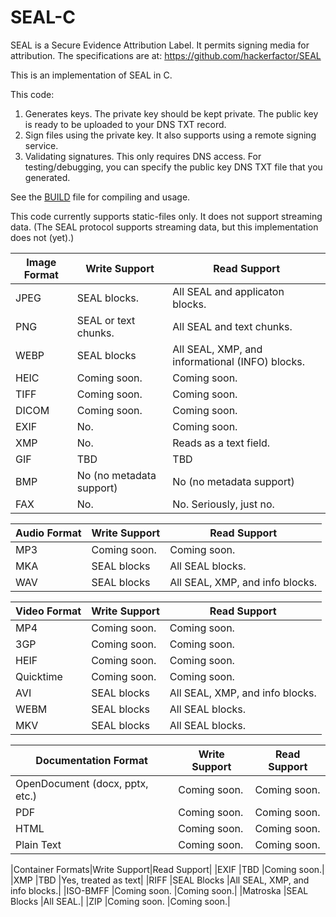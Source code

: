 # SEAL-C
SEAL is a Secure Evidence Attribution Label. It permits signing media for attribution. The specifications are at: https://github.com/hackerfactor/SEAL

This is an implementation of SEAL in C.

This code:
1. Generates keys. The private key should be kept private. The public key is ready to be uploaded to your DNS TXT record.
2. Sign files using the private key. It also supports using a remote signing service.
3. Validating signatures. This only requires DNS access. For testing/debugging, you can specify the public key DNS TXT file that you generated.

See the [BUILD](BUILD.md) file for compiling and usage.

This code currently supports static-files only. It does not support streaming data. (The SEAL protocol supports streaming data, but this implementation does not (yet).)

|Image Format|Write Support|Read Support|
|------|-------------|------------|
|JPEG  |SEAL blocks.|All SEAL and applicaton blocks.|
|PNG   |SEAL or text chunks.|All SEAL and text chunks.|
|WEBP  |SEAL blocks|All SEAL, XMP, and informational (INFO) blocks.|
|HEIC  |Coming soon.|Coming soon.|
|TIFF  |Coming soon.|Coming soon.|
|DICOM |Coming soon.|Coming soon.|
|EXIF  |No.|Coming soon.|
|XMP   |No.|Reads as a text field.|
|GIF   |TBD|TBD|
|BMP   |No (no metadata support)|No (no metadata support)|
|FAX   |No.|No. Seriously, just no.|

|Audio Format|Write Support|Read Support|
|------|-------------|------------|
|MP3   |Coming soon.|Coming soon.|
|MKA   |SEAL blocks|All SEAL blocks.|
|WAV   |SEAL blocks|All SEAL, XMP, and info blocks.|

|Video Format|Write Support|Read Support|
|------|-------------|------------|
|MP4   |Coming soon.|Coming soon.|
|3GP   |Coming soon.|Coming soon.|
|HEIF  |Coming soon.|Coming soon.|
|Quicktime  |Coming soon.|Coming soon.|
|AVI   |SEAL blocks|All SEAL, XMP, and info blocks.|
|WEBM  |SEAL blocks|All SEAL blocks.|
|MKV   |SEAL blocks|All SEAL blocks.|

|Documentation Format|Write Support|Read Support|
|------|-------------|------------|
|OpenDocument (docx, pptx, etc.)|Coming soon.|Coming soon.|
|PDF |Coming soon.|Coming soon.|
|HTML |Coming soon.|Coming soon.|
|Plain Text |Coming soon.|Coming soon.|

|Container Formats|Write Support|Read Support|
|EXIF |TBD |Coming soon.|
|XMP |TBD |Yes, treated as text|
|RIFF |SEAL Blocks |All SEAL, XMP, and info blocks.|
|ISO-BMFF |Coming soon. |Coming soon.|
|Matroska |SEAL Blocks |All SEAL.|
|ZIP |Coming soon. |Coming soon.|


